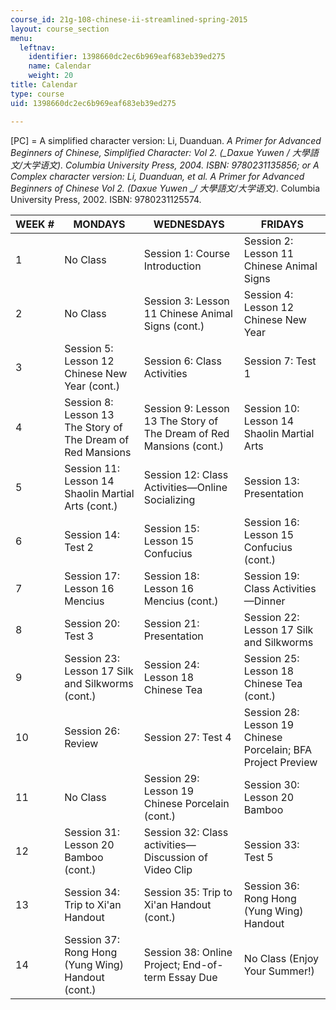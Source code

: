 ```yaml
---
course_id: 21g-108-chinese-ii-streamlined-spring-2015
layout: course_section
menu:
  leftnav:
    identifier: 1398660dc2ec6b969eaf683eb39ed275
    name: Calendar
    weight: 20
title: Calendar
type: course
uid: 1398660dc2ec6b969eaf683eb39ed275

---
```


\[PC\] = A simplified character version: Li, Duanduan. _A Primer for Advanced Beginners of Chinese, Simplified Character: Vol 2. (__Daxue Yuwen / 大學語文/大学语文)._ Columbia University Press, 2004. ISBN: 9780231135856; or A Complex character version: Li, Duanduan, et al. _A Primer for Advanced Beginners of Chinese Vol 2._ (_Daxue Yuwen_ __/ 大學語文/大学语文_)_. Columbia University Press, 2002. ISBN: 9780231125574.

| WEEK # | MONDAYS | WEDNESDAYS | FRIDAYS |
| --- | --- | --- | --- |
| 1 | No Class | Session 1: Course Introduction | Session 2: Lesson 11 Chinese Animal Signs |
| 2 | No Class | Session 3: Lesson 11 Chinese Animal Signs (cont.) | Session 4: Lesson 12 Chinese New Year |
| 3 | Session 5: Lesson 12 Chinese New Year (cont.) | Session 6: Class Activities | Session 7: Test 1 |
| 4 | Session 8: Lesson 13 The Story of The Dream of Red Mansions | Session 9: Lesson 13 The Story of The Dream of Red Mansions (cont.) | Session 10: Lesson 14 Shaolin Martial Arts |
| 5 | Session 11: Lesson 14 Shaolin Martial Arts (cont.) | Session 12: Class Activities—Online Socializing | Session 13: Presentation |
| 6 | Session 14: Test 2 | Session 15: Lesson 15 Confucius | Session 16: Lesson 15 Confucius (cont.) |
| 7 | Session 17: Lesson 16 Mencius | Session 18: Lesson 16 Mencius (cont.) | Session 19: Class Activities—Dinner |
| 8 | Session 20: Test 3 | Session 21: Presentation | Session 22: Lesson 17 Silk and Silkworms |
| 9 | Session 23: Lesson 17 Silk and Silkworms (cont.) | Session 24: Lesson 18 Chinese Tea | Session 25: Lesson 18 Chinese Tea (cont.) |
| 10 | Session 26: Review | Session 27: Test 4 | Session 28: Lesson 19 Chinese Porcelain; BFA Project Preview |
| 11 | No Class | Session 29: Lesson 19 Chinese Porcelain (cont.) | Session 30: Lesson 20 Bamboo |
| 12 | Session 31: Lesson 20 Bamboo (cont.) | Session 32: Class activities—Discussion of Video Clip | Session 33: Test 5 |
| 13 | Session 34: Trip to Xi'an Handout | Session 35: Trip to Xi'an Handout (cont.) | Session 36: Rong Hong (Yung Wing) Handout |
| 14 | Session 37: Rong Hong (Yung Wing) Handout (cont.) | Session 38: Online Project; End-of-term Essay Due | No Class (Enjoy Your Summer!)
